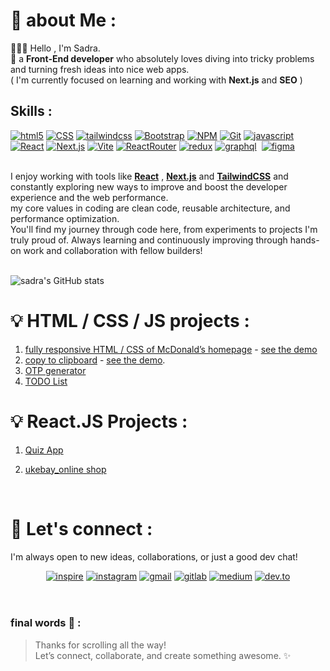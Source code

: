# :mag_right: about Me : 
   🧠👨‍💻 Hello , I'm Sadra.<br/>
   🔎 a <b>Front-End developer</b> who absolutely loves diving into tricky problems and turning fresh ideas into nice web apps. <br/>
   ( I'm currently focused on learning and working with **Next.js** and **SEO** )
   <br/>

## Skills :

<a href='https://www.w3schools.com/html/' target="_blank"><img alt='html5' src='https://img.shields.io/badge/HTML5-100000?style=for-the-badge&logo=html5&logoColor=FFFFFF&labelColor=e34f26&color=e34f26'/></a>
<a href='https://www.w3schools.com/css/' target="_blank"><img alt='CSS' src='https://img.shields.io/badge/Css3-100000?style=for-the-badge&logo=CSS&logoColor=FFFFFF&labelColor=1572b6&color=1572b6'/></a>
<a href='https://tailwindcss.com/' target="_blank"><img alt='tailwindcss' src='https://img.shields.io/badge/tailwind Css-100000?style=for-the-badge&logo=tailwindcss&logoColor=20E1E1&labelColor=black&color=black'/></a>
<a href='https://getbootstrap.com/' target="_blank"><img alt='Bootstrap' src='https://img.shields.io/badge/Bootstrap-100000?style=for-the-badge&logo=Bootstrap&logoColor=FFFFFF&labelColor=563d7c&color=563d7c'/></a>
<a href='https://npmjs.com' target="_blank"><img alt='NPM' src='https://img.shields.io/badge/Npm-100000?style=for-the-badge&logo=NPM&logoColor=FFFFFF&labelColor=d43434&color=d43434'/></a>
<a href='https://git-scm.com' target="_blank"><img alt='Git' src='https://img.shields.io/badge/git-100000?style=for-the-badge&logo=Git&logoColor=FFFFFF&labelColor=eb482f&color=eb482f'/></a>
<a href='https://w3schools.com/javascript' target="_blank"><img alt='javascript' src='https://img.shields.io/badge/javascript-100000?style=for-the-badge&logo=javascript&logoColor=f8dd22&labelColor=33322f&color=33322f'/></a>
<a href='https://react.dev' target="_blank"><img alt='React' src='https://img.shields.io/badge/react-100000?style=for-the-badge&logo=React&logoColor=78a9b6&labelColor=20232a&color=20232a'/></a>
<a href='https://nextjs.org' target="_blank"><img alt='Next.js' src='https://img.shields.io/badge/next-100000?style=for-the-badge&logo=Next.js&logoColor=ffffff&labelColor=010000&color=010000'/></a>
<a href='https://vite.dev' target="_blank"><img alt='Vite' src='https://img.shields.io/badge/Vite-100000?style=for-the-badge&logo=Vite&logoColor=ffce5f&labelColor=b83cf6&color=b83cf6'/></a>
<a href='https://reactrouter.com' target="_blank"><img alt='ReactRouter' src='https://img.shields.io/badge/react_router-100000?style=for-the-badge&logo=ReactRouter&logoColor=ffffff&labelColor=cb4147&color=cb4147'/></a>
<a href='https://redux.js.org' target="_blank"><img alt='redux' src='https://img.shields.io/badge/redux-100000?style=for-the-badge&logo=redux&logoColor=ffffff&labelColor=573d87&color=573d87'/></a>
<a href='https://graphql.org' target="_blank"><img alt='graphql' src='https://img.shields.io/badge/graphql-100000?style=for-the-badge&logo=graphql&logoColor=ffffff&labelColor=e00296&color=e00296'/></a>
<a href='https://developer.mozilla.org/en-US/docs/Glossary/SEO' target="_blank"><img alt='' src='https://img.shields.io/badge/seo-100000?style=for-the-badge&logo=&logoColor=ffffff&labelColor=555555&color=555555'/></a>
<a href='https://figma.com' target="_blank"><img alt='figma' src='https://img.shields.io/badge/figma-100000?style=for-the-badge&logo=figma&logoColor=3DE48E&labelColor=000000&color=000000'/></a>

<br/>
   I enjoy working with tools like <ins><b>React</b></ins> , <ins><b>Next.js</b></ins> and <ins><b>TailwindCSS</b></ins> and constantly exploring new ways to improve and boost the developer experience and the web performance. <br/>
   my core values in coding are clean code, reusable architecture, and performance optimization. <br/>
   You'll find my journey through code here, from experiments to projects I'm truly proud of. Always learning and continuously improving through hands-on work and collaboration with fellow builders!

<br/>
<br/>


![sadra's GitHub stats](https://github-readme-stats.vercel.app/api?username=sadranafe&show_icons=true&bg_color=222831&icon_color=50727B&title_color=9EC8B9&text_color=DFD0B8&border_radius=20&hide_border=true)


# :bulb: HTML / CSS / JS projects : 
1. [fully responsive HTML / CSS of McDonald’s homepage](https://github.com/sadranafe/mcdonalds-redesign) - [see the demo](https://mcdonalds-redesign-sn.vercel.app)
2. [copy to clipboard](https://github.com/sadranafe/projects/tree/main/clipboard) - [see the demo](https://flatuicolors.com/palette/defo).
3. [OTP generator](https://github.com/sadranafe/JS_Projects/tree/main/otp-generator)
4. [TODO List](https://github.com/sadranafe/JS_Projects/tree/main/TODO-list)

# :bulb: React.JS Projects : 
1. [Quiz App](https://github.com/sadranafe/Quiz-app)
2. [ukebay_online shop](https://github.com/sadranafe/ukebay/tree/main)

    <br/>
# 💬 Let's connect :
I'm always open to new ideas, collaborations, or just a good dev chat!

<div align='center'>
   <a href='www.linkedin.com/in/sadranafe' target="_blank"><img alt='inspire' src='https://img.shields.io/badge/linkedin-100000?style=for-the-badge&logo=inspire&logoColor=FFFFFF&labelColor=0965c2&color=0965c2'/></a>
   <a href='https://www.instagram.com/_sadra.nafe_/?r=nametag' target="_blank"><img alt='instagram' src='https://img.shields.io/badge/instagram-100000?style=for-the-badge&logo=instagram&logoColor=FFFFFF&labelColor=e44061&color=e44061'/></a>
   <a href='mailto:sadranafe7@gmail.com' target="_blank"><img alt='gmail' src='https://img.shields.io/badge/gmail-100000?style=for-the-badge&logo=gmail&logoColor=FFFFFF&labelColor=360e65&color=360e65'/></a>
   <a href='https://gitlab.com/sadranafe' target="_blank"><img alt='gitlab' src='https://img.shields.io/badge/gitlab-100000?style=for-the-badge&logo=gitlab&logoColor=FFFFFF&labelColor=d14733&color=d14733'/></a>
   <a href='https://medium.com/@sadranafe' target="_blank"><img alt='medium' src='https://img.shields.io/badge/medium-100000?style=for-the-badge&logo=medium&logoColor=FFFFFF&labelColor=08110d&color=08110d'/></a>
   <a href='https://dev.to/sadranafe' target="_blank"><img alt='dev.to' src='https://img.shields.io/badge/dev.to-100000?style=for-the-badge&logo=dev.to&logoColor=FFFFFF&labelColor=32312d&color=32312d'/></a>
</div>

<br/>
<br/>

### final words 🚀 : 
> Thanks for scrolling all the way!  
Let’s connect, collaborate, and create something awesome. ✨

<!---
sadranafe/sadranafe is a ✨ special ✨ repository because its `README.md` (this file) appears on your GitHub profile.
You can click the Preview link to take a look at your changes.
--->
